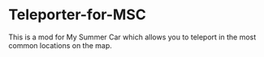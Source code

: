 # Teleporter-for-MSC
This is a mod for My Summer Car which allows you to teleport in the most common locations on the map.
